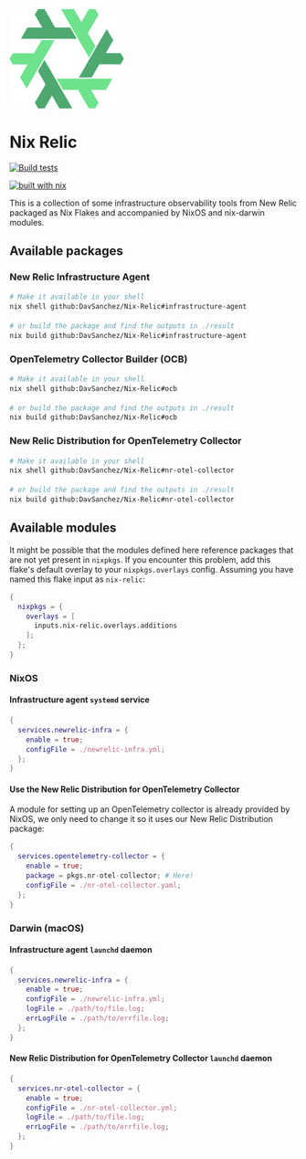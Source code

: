 
[<img src="./nix-relic.png" alt="logo" width="200">](https://github.com/DavSanchez/Nix-Relic)

# Nix Relic

[![Build tests](https://github.com/DavSanchez/Nix-Relic/actions/workflows/build.yaml/badge.svg)](https://github.com/DavSanchez/Nix-Relic/actions/workflows/build.yaml)

[![built with nix](https://builtwithnix.org/badge.svg)](https://builtwithnix.org)

This is a collection of some infrastructure observability tools from New Relic packaged as Nix Flakes and accompanied by NixOS and nix-darwin modules.

## Available packages

### New Relic Infrastructure Agent

```sh
# Make it available in your shell
nix shell github:DavSanchez/Nix-Relic#infrastructure-agent

# or build the package and find the outputs in ./result
nix build github:DavSanchez/Nix-Relic#infrastructure-agent
```

### OpenTelemetry Collector Builder (OCB)

```sh
# Make it available in your shell
nix shell github:DavSanchez/Nix-Relic#ocb

# or build the package and find the outputs in ./result
nix build github:DavSanchez/Nix-Relic#ocb
```

### New Relic Distribution for OpenTelemetry Collector

```sh
# Make it available in your shell
nix shell github:DavSanchez/Nix-Relic#nr-otel-collector

# or build the package and find the outputs in ./result
nix build github:DavSanchez/Nix-Relic#nr-otel-collector
```

## Available modules

It might be possible that the modules defined here reference packages that are not yet present in `nixpkgs`. If you encounter this problem, add this flake's default overlay to your `nixpkgs.overlays` config. Assuming you have named this flake input as `nix-relic`:

```nix
{
  nixpkgs = {
    overlays = [
      inputs.nix-relic.overlays.additions
    ];
  };
}
```

### NixOS

#### Infrastructure agent `systemd` service

```nix
{
  services.newrelic-infra = {
    enable = true;
    configFile = ./newrelic-infra.yml;
  };
}
```

#### Use the New Relic Distribution for OpenTelemetry Collector

A module for setting up an OpenTelemetry collector is already provided by NixOS, we only need to change it so it uses our New Relic Distribution package:

```nix
{
  services.opentelemetry-collector = {
    enable = true;
    package = pkgs.nr-otel-collector; # Here!
    configFile = ./nr-otel-collector.yaml;
  };
}
```

### Darwin (macOS)

#### Infrastructure agent `launchd` daemon

```nix
{
  services.newrelic-infra = {
    enable = true;
    configFile = ./newrelic-infra.yml; 
    logFile = ./path/to/file.log;
    errLogFile = ./path/to/errfile.log;
  };
}
```


#### New Relic Distribution for OpenTelemetry Collector `launchd` daemon

```nix
{
  services.nr-otel-collector = {
    enable = true;
    configFile = ./nr-otel-collector.yml; 
    logFile = ./path/to/file.log;
    errLogFile = ./path/to/errfile.log;
  };
}
```
